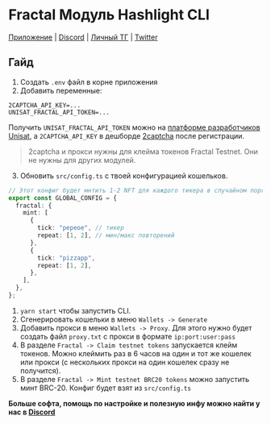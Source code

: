 # Fractal Модуль Hashlight CLI
[Приложение](https://hashlight.xyz/) | [Discord](https://discord.gg/tKbHweDkeY) | [Личный ТГ](https://teletype.in/@hashlight) | [Twitter](https://x.com/hashlight) 

## Гайд
1. Создать `.env` файл в корне приложения
2. Добавить переменные:
```
2CAPTCHA_API_KEY=... 
UNISAT_FRACTAL_API_TOKEN=...
```
Получить `UNISAT_FRACTAL_API_TOKEN` можно на [платформе разработчиков Unisat](https://developer.unisat.io/account/login), а `2CAPTCHA_API_KEY` в дешборде [2captcha](https://2captcha.com/enterpage) после регистрации.

> 2captcha и прокси нужны для клейма токенов Fractal Testnet. Они не нужны для других модулей.

3. Обновить `src/config.ts` с твоей конфигурацией кошельков.
```ts
// Этот конфиг будет мнтить 1-2 NFT для каждого тикера в случайном порядке для каждого выбранного кошелька
export const GLOBAL_CONFIG = {
  fractal: {
    mint: [
      {
        tick: "pepeoe", // тикер
        repeat: [1, 2], // мин/макс повторений
      },
      {
        tick: "pizzapp",
        repeat: [1, 2],
      },
    ],
  },
};
```
1. `yarn start` чтобы запустить CLI.
2. Сгенерировать кошельки в меню `Wallets -> Generate`
3. Добавить прокси в меню `Wallets -> Proxy`. Для этого нужно будет создать файл `proxy.txt` с прокси в формате `ip:port:user:pass`
4. В разделе `Fractal -> Claim testnet tokens` запускается клейм токенов. Можно клеймить раз в 6 часов на один и тот же кошелек или прокси (с нескольких прокси на один кошелек сразу не получится).
5. В разделе `Fractal -> Mint testnet BRC20 tokens` можно запустить минт BRC-20. Конфиг будет взят из `src/config.ts`

**Больше софта, помощь по настройке и полезную инфу можно найти у нас в [Discord](https://discord.gg/tKbHweDkeY)**